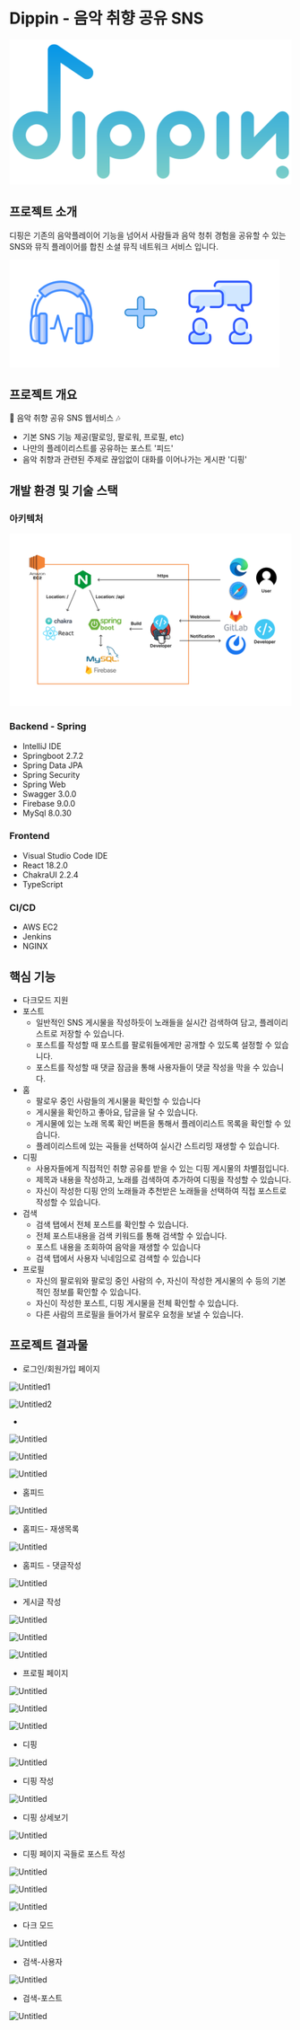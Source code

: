 # Dippin - 음악 취향 공유 SNS

![2.png](README/2.png)

## 프로젝트 소개

디핑은 기존의 음악플레이어 기능을 넘어서 사람들과 음악 청취 경험을 공유할 수 있는 SNS와 뮤직 플레이어를 합친 소셜 뮤직 네트워크 서비스 입니다.

![Untitled](README/Untitled.png)

## 프로젝트 개요

🎵 음악 취향 공유 SNS 웹서비스 🎶

- 기본 SNS 기능 제공(팔로잉, 팔로워, 프로필, etc)
- 나만의 플레이리스트를 공유하는 포스트 '피드'
- 음악 취향과 관련된 주제로 끊임없이 대화를 이어나가는 게시판 '디핑'

## 개발 환경 및 기술 스택

### 아키텍처

![Frame 2.png](README/Frame_2.png)

### Backend - Spring

- IntelliJ IDE
- Springboot 2.7.2
- Spring Data JPA
- Spring Security
- Spring Web
- Swagger 3.0.0
- Firebase 9.0.0
- MySql 8.0.30

### Frontend

- Visual Studio Code IDE
- React 18.2.0
- ChakraUI 2.2.4
- TypeScript

### CI/CD

- AWS EC2
- Jenkins
- NGINX

## 핵심 기능

- 다크모드 지원
- 포스트
    - 일반적인 SNS 게시물을 작성하듯이 노래들을 실시간 검색하여 담고, 플레이리스트로 저장할 수 있습니다.
    - 포스트를 작성할 때 포스트를 팔로워들에게만 공개할 수 있도록 설정할 수 있습니다.
    - 포스트를 작성할 때 댓글 잠금을 통해 사용자들이 댓글 작성을 막을 수 있습니다.
- 홈
    - 팔로우 중인 사람들의 게시물을 확인할 수 있습니다
    - 게시물을 확인하고 좋아요, 답글을 달 수 있습니다.
    - 게시물에 있는 노래 목록 확인 버튼을 통해서 플레이리스트 목록을 확인할 수 있습니다.
    - 플레이리스트에 있는 곡들을 선택하여 실시간 스트리밍 재생할 수 있습니다.
- 디핑
    - 사용자들에게 직접적인 취향 공유를 받을 수 있는 디핑 게시물의 차별점입니다.
    - 제목과 내용을 작성하고, 노래를 검색하여 추가하여 디핑을 작성할 수 있습니다.
    - 자신이 작성한 디핑 안의 노래들과 추천받은 노래들을  선택하여 직접 포스트로 작성할 수 있습니다.
- 검색
    - 검색 탭에서 전체 포스트를 확인할 수 있습니다.
    - 전체 포스트내용을 검색 키워드를 통해 검색할 수 있습니다.
    - 포스트 내용을 조회하여 음악을 재생할 수 있습니다
    - 검색 탭에서 사용자 닉네임으로 검색할 수 있습니다
- 프로필
    - 자신의 팔로워와 팔로잉 중인 사람의 수, 자신이 작성한 게시물의 수 등의 기본적인 정보를 확인할 수 있습니다.
    - 자신이 작성한 포스트, 디핑 게시물을 전체 확인할 수 있습니다.
    - 다른 사람의 프로필을 들어가서 팔로우 요청을 보낼 수 있습니다.

## 프로젝트 결과물

- 로그인/회원가입 페이지

![Untitled1](README/Untitled%201.png)

![Untitled2](README/Untitled%202.png)

- 

![Untitled](README/Untitled%203.png)

![Untitled](README/Untitled%204.png)

![Untitled](README/Untitled%205.png)

- 홈피드

![Untitled](README/Untitled%206.png)

- 홈피드- 재생목록

![Untitled](README/Untitled%207.png)

- 홈피드 - 댓글작성

![Untitled](README/Untitled%208.png)

- 게시글 작성

![Untitled](README/Untitled%209.png)

![Untitled](README/Untitled%2010.png)

![Untitled](README/Untitled%2011.png)

- 프로필 페이지

![Untitled](README/Untitled%2012.png)

![Untitled](README/Untitled%2013.png)

![Untitled](README/Untitled%2014.png)

- 디핑

![Untitled](README/Untitled%2015.png)

- 디핑 작성

![Untitled](README/Untitled%2016.png)

- 디핑 상세보기

![Untitled](README/Untitled%2017.png)

- 디핑 페이지 곡들로 포스트 작성

![Untitled](README/Untitled%2018.png)

![Untitled](README/Untitled%2019.png)

![Untitled](README/Untitled%2020.png)

- 다크 모드

![Untitled](README/Untitled%2021.png)

- 검색-사용자

![Untitled](README/Untitled%2022.png)

- 검색-포스트

![Untitled](README/Untitled%2023.png)
